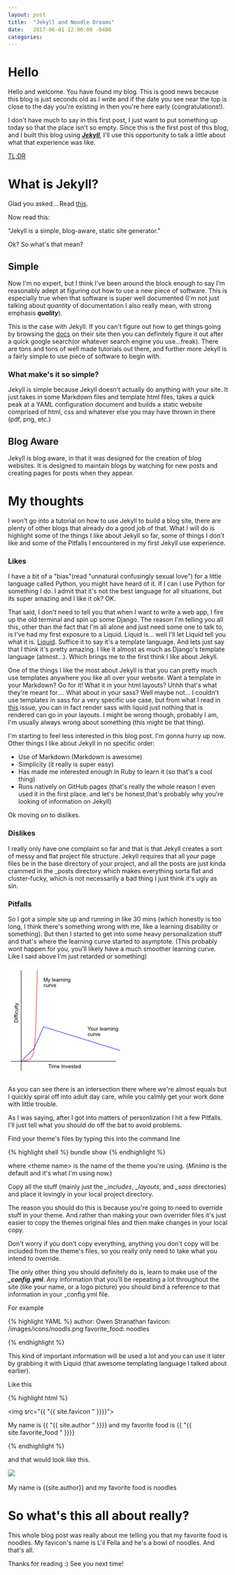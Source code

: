 ```yaml
---
layout: post
title:  "Jekyll and Noodle Dreams"
date:   2017-06-01 12:00:00 -0400
categories:
---
```

# Hello
Hello and welcome. You have found my blog. This is good news
because this blog is just seconds old as I write and if the date you see near the top
is close to the day you're existing in then you're here early (congratulations!).

I don't have much to say in this first post, I just want to put something up today
so that the place isn't so empty. Since this is the first post of this blog,
and I built this blog using [***Jekyll***](https://jekyllrb.com),
I'll use this opportunity to talk a little
about what that experience was like.

[TL;DR](#so-whats-this-all-about-really)

# What is Jekyll?

Glad you asked... Read [this](https://jekyllrb.com/docs/home/).

Now read this:

"Jekyll is a simple, blog-aware, static site generator."

Ok? So what's that mean?

## Simple

Now I'm no expert, but I think I've been around the block enough to say I'm reasonably
adept at figuring out how to use a new piece of software. This is especially true
when that software is super well documented (I'm not just talking about *quantity* of documentation
I also really mean, with strong emphasis ***quality***).

This is the case with Jekyll. If you can't figure out how to get things going by browsing
the [docs](https://jekyllrb.com/docs/quickstart/) on their site then you can definitely figure
it out after a quick google search(or whatever search engine you use...freak).
There are tons and tons of well made tutorials out there, and further more Jekyll is
a fairly simple to use piece of software to begin with.

### What make's it so simple?

Jekyll is simple because Jekyll doesn't actually do anything with your site. It just takes
in some Markdown files and template html files, takes a quick peak at a YAML
configuration document and builds a static website comprised of html, css and whatever else
you may have thrown in there (pdf, png, etc.)

## Blog Aware

Jekyll is blog aware, in that it was designed for the creation of blog websites.
It is designed to maintain blogs by watching for new posts and creating pages for
posts when they appear.

# My thoughts

I won't go into a tutorial on how to use Jekyll to build a blog site, there are plenty
of other blogs that already do a good job of that. What I will do is highlight some
of the things I like about Jekyll so far, some of things I don't like and some of the
Pitfalls I encountered in my first Jekyll use experience.


### Likes

I have a bit of a "bias"(read "unnatural confusingly sexual love") for a little
language called Python, you might have heard of it. If I can I use Python for something
I do. I admit that it's not the best language for all situations, but its super amazing
and I like it ok? OK.

That said, I don't need to tell you that when I want to write a web app, I fire up
the old terminal and spin up some Django. The reason I'm telling you all this, other
than the fact that I'm all alone and just need some one to talk to, is I've had
my first exposure to a Liquid. Liquid is... well I'll let Liquid tell you what it is.
[Liquid](https://shopify.github.io/liquid/). Suffice it to say it's a template language.
And lets just say that I think it's pretty amazing. I like it almost as much as Django's
template language (almost...). Which brings me to the first think I like about Jekyll.

One of the things I like the most about Jekyll is that you can pretty much use
templates anywhere you like all over your website. Want a template in your Markdown?
Go for it! What it in your html layouts? Uhhh that's what they're meant for....
What about in your sass? Well maybe not... I couldn't use templates in sass for a very specific
use case, but from what I read in [this](https://github.com/jekyll/jekyll/issues/2573) issue,
you can in fact render sass with liquid just nothing that is rendered can go in your layouts.
I might be wrong though, probably I am, I'm usually always wrong about something (this
might be that thing).

I'm starting to feel less interested in this blog post. I'm gonna hurry up now.
Other things I like about Jekyll in no specific order:

* Use of Markdown (Markdown is awesome)
* Simplicity (it really is super easy)
* Has made me interested enough in Ruby to learn it (so that's a cool thing)
* Runs natively on GitHub pages (that's really the whole reason I even used it
in the first place. and let's be honest,that's probably why you're looking of
information on Jekyll)

Ok moving on to dislikes.

### Dislikes

I really only have one complaint so far and that is that Jekyll creates a sort
of messy and flat project file structure. Jekyll requires that all your page files
be in the base directory of your project, and all the posts are just kinda crammed
in the _posts directory which makes everything sorta flat and cluster-fucky,
which is not necessarily a bad thing I just think it's ugly as sin.

### Pitfalls

So I got a simple site up and running in like 30 mins (which honestly is too long,
I think there's something wrong with me, like a learning disability or something).
But then I started to get into some heavy personalization stuff and that's where
the learning curve started to asymptote. (This probably wont happen for you, you'll
likely have a much smoother learning curve. Like I said above I'm just retarded or something)

![Learing curves](/images/2017/06/01/learning_curves.png)

As you can see there is an intersection there where we're almost equals but I quickly
spiral off into adult day care, while you calmly get your work done with little trouble.

As I was saying, after I got into matters of personlization I hit a few Pitfalls.
I'll just tell what you should do off the bat to avoid problems.

Find your theme's files by typing this into the command line

{% highlight shell %}
bundle show <theme name>
{% endhighlight %}

where \<theme name\> is the name of the theme you're using. (*Minima* is the default
and it's what I'm using now.)

Copy all the stuff (mainly just the *_includes*, *_layouts*, and *_sass* directories) and
place it lovingly in your local project directory.

The reason you should do this is because you're going to need to override stuff in your theme.
And rather than making your own overrider files it's just easier to copy the themes
original files and then make changes in your local copy.

Don't worry if you don't copy everything, anything you don't copy will be included from the
theme's files, so you really only need to take what you intend to override.

The only other thing you should definitely do is, learn to make use of the ***_config.yml***.
Any information that you'll be repeating a lot throughout the site (like your name, or a logo picture)
you should bind a reference to that information in your _config.yml file.

For example

{% highlight YAML %}
author: Owen Stranathan
favicon: /images/icons/noodls.png
favorite_food: noodles

{% endhighlight %}

This kind of important information will be used a lot and you can use it later by
grabbing it with Liquid (that awesome templating language I talked about earlier).

Like this

{% highlight html %}

<img src="{{ "{{ site.favicon " }}}}">
<p>My name is {{ "{{ site.author " }}}} and my favorite food is {{ "{{ site.favorite_food " }}}} </p>

{% endhighlight %}

and that would look like this.

<img src="{{site.favicon32}}">
<p>My name is {{site.author}} and my favorite food is noodles</p>

# So what's this all about really?

This whole blog post was really about me telling you that my favorite food is noodles.
My favicon's name is L'il Fella and he's a bowl of noodles. And that's all.

Thanks for reading :) See you next time!
